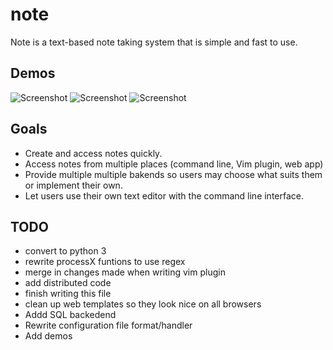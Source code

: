 note
====

Note is a text-based note taking system that is simple and fast to use.  

Demos
----

![Screenshot](https://raw.github.com/dwwkelly/note/master/demo/demo_01.gif)
![Screenshot](https://raw.github.com/dwwkelly/note/master/demo/demo_02.gif)
![Screenshot](https://raw.github.com/dwwkelly/note/master/demo/demo_03.gif)

Goals
----
- Create and access notes quickly.
- Access notes from multiple places (command line, Vim plugin, web app)
- Provide multiple multiple bakends so users may choose what suits them or implement their own.
- Let users use their own text editor with the command line interface.

TODO
----

- convert to python 3
- rewrite processX funtions to use regex
- merge in changes made when writing vim plugin
- add distributed code
- finish writing this file
- clean up web templates so they look nice on all browsers
- Addd SQL backedend
- Rewrite configuration file format/handler
- Add demos
